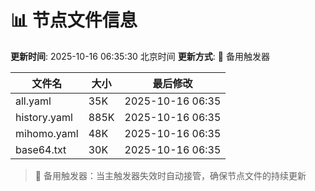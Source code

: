# 📊 节点文件信息

**更新时间**: 2025-10-16 06:35:30 北京时间
**更新方式**: 🔄 备用触发器

| 文件名 | 大小 | 最后修改 |
|--------|------|----------|
| all.yaml | 35K | 2025-10-16 06:35 |
| history.yaml | 885K | 2025-10-16 06:35 |
| mihomo.yaml | 48K | 2025-10-16 06:35 |
| base64.txt | 30K | 2025-10-16 06:35 |

> 🔄 备用触发器：当主触发器失效时自动接管，确保节点文件的持续更新
